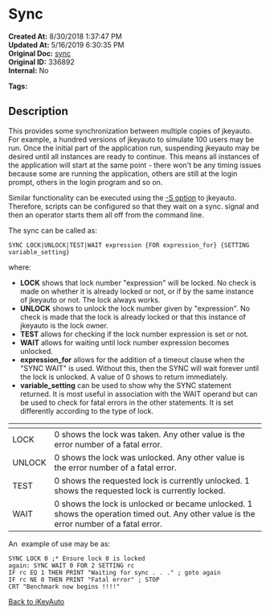 # Sync

**Created At:** 8/30/2018 1:37:47 PM  
**Updated At:** 5/16/2019 6:30:35 PM  
**Original Doc:** [sync](https://docs.jbase.com/48575-jkeyauto/sync)  
**Original ID:** 336892  
**Internal:** No  

**Tags:**
<badge text='program profiling' vertical='middle' />

## Description

This provides some synchronization between multiple copies of jkeyauto. For example, a hundred versions of jkeyauto to simulate 100 users may be run. Once the initial part of the application run, suspending jkeyauto may be desired until all instances are ready to continue. This means all instances of the application will start at the same point - there won't be any timing issues because some are running the application, others are still at the login prompt, others in the login program and so on.

Similar functionality can be executed using the [-S option](./../options) to jkeyauto. Therefore, scripts can be configured so that they wait on a sync. signal and then an operator starts them all off from the command line.

The sync can be called as:

```
SYNC LOCK|UNLOCK|TEST|WAIT expression {FOR expression_for} {SETTING variable_setting}
```

where:

- **LOCK** shows that lock number "expression" will be locked. No check is made on whether it is already locked or not, or if by the same instance of jkeyauto or not. The lock always works.
- **UNLOCK** shows to unlock the lock number given by "expression". No check is made that the lock is already locked or that this instance of jkeyauto is the lock owner.
- **TEST** allows for checking if the lock number expression is set or not.
- **WAIT** allows for waiting until lock number expression becomes unlocked.
- **expression\_for** allows for the addition of a timeout clause when the "SYNC WAIT" is used. Without this, then the SYNC will wait forever until the lock is unlocked. A value of 0 shows to return immediately.
- **variable\_setting** can be used to show why the SYNC statement returned. It is most useful in association with the WAIT operand but can be used to check for fatal errors in the other statements. It is set differently according to the type of lock.

| <!----> | <!----> |
| --- | --- |
| LOCK | 0 shows the lock was taken. Any other value is the error number of a fatal error. |
| UNLOCK | 0 shows the lock was unlocked. Any other value is the error number of a fatal error. |
| TEST | 0 shows the requested lock is currently unlocked. 1 shows the requested lock is currently locked. |
| WAIT | 0 shows the lock is unlocked or became unlocked. 1 shows the operation timed out. Any other value is the error number of a fatal error. |

An  example of use may be as:

```
SYNC LOCK 0 ;* Ensure lock 0 is locked
again: SYNC WAIT 0 FOR 2 SETTING rc
IF rc EQ 1 THEN PRINT "Waiting for sync . . ." ; goto again
IF rc NE 0 THEN PRINT "Fatal error" ; STOP
CRT "Benchmark now begins !!!!"
```

[Back to jKeyAuto](./../README.md)

  
<PageFooter />

